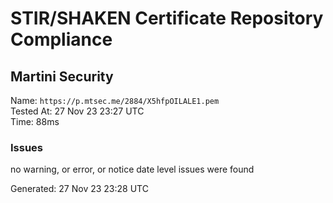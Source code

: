 # STIR/SHAKEN Certificate Repository Compliance

## Martini Security

Name: `https://p.mtsec.me/2884/X5hfpOILALE1.pem`\
Tested At: 27 Nov 23 23:27 UTC\
Time: 88ms

### Issues

no warning, or error, or notice date level issues were found

Generated: 27 Nov 23 23:28 UTC